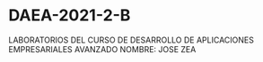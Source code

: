# DAEA-2021-2-B
LABORATORIOS DEL CURSO DE DESARROLLO DE APLICACIONES EMPRESARIALES AVANZADO
NOMBRE: JOSE ZEA
